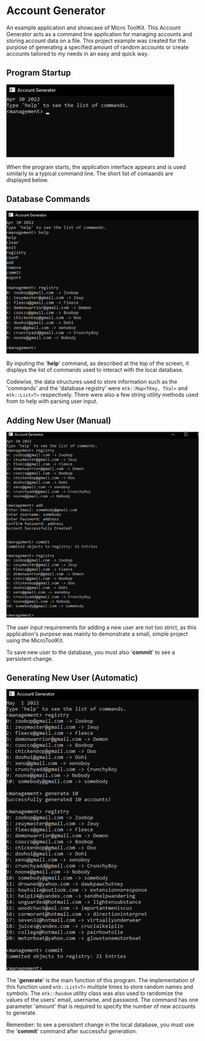# Account Generator
An example application and showcase of Micro ToolKit.
This Account Generator acts as a command line application for managing accounts and storing account data on a file.
This project example was created for the purpose of generating a specified amount of random accounts or create accounts tailored to my needs in an easy and quick way.

## Program Startup
![Program Startup](https://github.com/Zoobop/AccountGenerator/blob/master/gitImages/accountGen_i1.png "Program Startup")

When the program starts, the application interface appears and is used similarly to a typical command line. The short list of comaands are displayed below.

## Database Commands
![Database Commands](https://github.com/Zoobop/AccountGenerator/blob/master/gitImages/accountGen_i2.png "Database Commands")

By inputing the '**help**' command, as described at the top of the screen, it displays the list of commands used to interact with the local database.

Codewise, the data structures used to store information such as the 'commands' and the 'database registry' were ```mtk::Map<TKey, TVal>``` and ```mtk::List<T>``` respectively. There were also a few string utility methods used from to help with parsing user input.

## Adding New User (Manual)
![Adding New User](https://github.com/Zoobop/AccountGenerator/blob/master/gitImages/accountGen_i3.png "Adding New User")

The user input requirements for adding a new user are not too strict, as this application's purpose was mainly to demonstrate a small, simple project using the MicroToolKit.

To save new user to the database, you must also '**commit**' to see a persistent change.

## Generating New User (Automatic)
![Generating New User](https://github.com/Zoobop/AccountGenerator/blob/master/gitImages/accountGen_i4.png "Generating New User")

The '**generate**' is the main function of this program. The implementation of this function used ```mtk::List<T>``` multiple times to store random names and symbols. The ```mtk::Random``` utility class was also used to randomize the values of the users' email, username, and password. The command has one parameter 'amount' that is required to specify the number of new accounts to generate.

Remember: to see a persistent change in the local database, you must use the '**commit**' command after successful generation.
